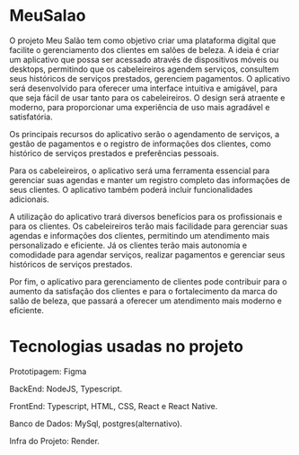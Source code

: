 # MeuSalao
O projeto Meu Salão tem como objetivo criar uma plataforma digital que facilite o gerenciamento dos clientes em salões de beleza. A ideia é criar um aplicativo que possa ser acessado através de dispositivos móveis ou desktops, permitindo que os cabeleireiros agendem serviços, consultem seus históricos de serviços prestados, gerenciem pagamentos.
O aplicativo será desenvolvido para oferecer uma interface intuitiva e amigável, para que seja fácil de usar tanto para os cabeleireiros. O design será atraente e moderno, para proporcionar uma experiência de uso mais agradável e satisfatória.

Os principais recursos do aplicativo serão o agendamento de serviços, a gestão de pagamentos e o registro de informações dos clientes, como histórico de serviços prestados e preferências pessoais. 

Para os cabeleireiros, o aplicativo será uma ferramenta essencial para gerenciar suas agendas e manter um registro completo das informações de seus clientes. O aplicativo também poderá incluir funcionalidades adicionais.

A utilização do aplicativo trará diversos benefícios para os profissionais e para os clientes. Os cabeleireiros terão mais facilidade para gerenciar suas agendas e informações dos clientes, permitindo um atendimento mais personalizado e eficiente. Já os clientes terão mais autonomia e comodidade para agendar serviços, realizar pagamentos e gerenciar seus históricos de serviços prestados.

Por fim, o aplicativo para gerenciamento de clientes pode contribuir para o aumento da satisfação dos clientes e para o fortalecimento da marca do salão de beleza, que passará a oferecer um atendimento mais moderno e eficiente.

# Tecnologias usadas no projeto

Prototipagem: Figma

BackEnd: NodeJS, Typescript.

FrontEnd: Typescript, HTML, CSS, React e React Native.

Banco de Dados: MySql, postgres(alternativo).

Infra do Projeto: Render.
